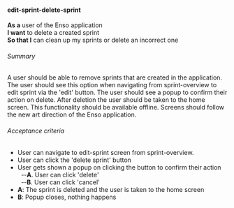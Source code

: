 #### edit-sprint-delete-sprint
**As a** user of the Enso application <br />
**I want** to delete a created sprint <br />
**So that I** can clean up my sprints or delete an incorrect one

###### Summary
A user should be able to remove sprints that are created in the application. The user should see this option when navigating from sprint-overview to edit sprint via the 'edit' button. The user should see a popup to confirm their action on delete. After deletion the user should be taken to the home screen. This functionality should be available offline. Screens should follow the new art direction of the Enso application.

###### Acceptance criteria
- User can navigate to edit-sprint screen from sprint-overview.
- User can click the 'delete sprint' button
- User gets shown a popup on clicking the button to confirm their action <br />
&nbsp;&nbsp;--**A**. User can click 'delete' <br />
&nbsp;&nbsp;--**B**. User can click 'cancel'
- **A**: The sprint is deleted and the user is taken to the home screen
- **B**: Popup closes, nothing happens
